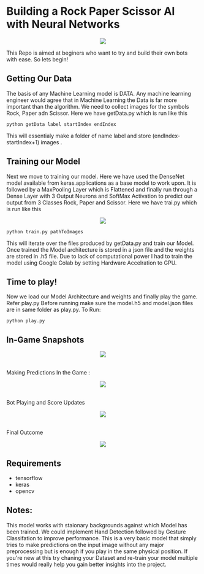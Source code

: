 # Building a Rock Paper Scissor AI with Neural Networks
<p align="center"><img src = "https://i.pinimg.com/originals/e5/46/df/e546dfb66ff4bbd1ba609ddf8c318f1b.png"/></p>

This Repo is aimed at beginers who want to try and build their own bots with ease. So lets begin!

## Getting Our Data
The basis of any Machine Learning model is DATA. Any machine learning engineer would agree that in Machine Learning the Data is far more important than the algorithm. We need to collect images for the symbols Rock, Paper adn Scissor.
Here we have getData.py which is run like this

```
python getData label startIndex endIndex
```

This will essentialy make a folder of name label and store (endIndex-startIndex+1) images .

## Training our Model
Next we move to training our model. Here we have used the DenseNet model available from keras.applications as a base model to work upon. It is followed by a MaxPooling Layer which is Flattened and finally run through a Dense Layer with 3 Output Neurons and SoftMax Activation to predict our output from 3 Classes Rock, Paper and Scissor.
Here we have trai.py which is run like this <br>
<p align="center"><img src = "https://user-images.githubusercontent.com/37273226/79741167-6e3d7380-831e-11ea-8e26-8e2f000568a0.png"/></p>


```
python train.py pathToImages
```

This will iterate over the files produced by getData.py and train our Model. Once trained the Model architecture is stored in a json file and the weights are stored in .h5 file.
Due to lack of computational power I had to train the model using Google Colab by setting Hardware Accelration to GPU.

## Time to play!
Now we load our Model Architecture and weights and finally play the game. Refer play.py
Before running make sure the model.h5 and model.json files are in same folder as play.py.
To Run:

```
python play.py
```

## In-Game Snapshots
<p align="center"><img src = "https://user-images.githubusercontent.com/37273226/79742539-95954000-8320-11ea-8b79-bff883454617.PNG"/></p>
<br>Making Predictions In the Game :<br>
<p align="center"><img src = "https://user-images.githubusercontent.com/37273226/79742699-dbea9f00-8320-11ea-87fb-3ba3f8a9a760.PNG"/></p>
<br>Bot Playing and Score Updates<br>
<p align="center"><img src = "https://user-images.githubusercontent.com/37273226/79742843-148a7880-8321-11ea-838a-0d361a39f436.PNG"/></p>
<br>Final Outcome<br>
<p align="center"><img src = "https://user-images.githubusercontent.com/37273226/79742889-2c61fc80-8321-11ea-99ef-b55fbff4911c.PNG"/></p>

## Requirements
- tensorflow
- keras
- opencv

## Notes:
This model works with staionary backgrounds against which Model has been trained. We could implement Hand Detection followed by Gesture Classifation to improve performance. This is a very basic model that simply tries to make predictions on the input image without any major preprocessing but is enough if you play in the same physical position. If you're new at this try chaning your Dataset and re-train your model multiple times would really help you gain better insights into the project.
